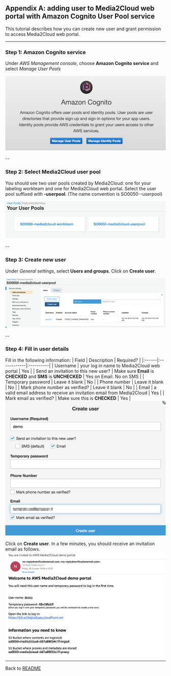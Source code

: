 ## Appendix A: adding user to Media2Cloud web portal with Amazon Cognito User Pool service

This tutorial describes how you can create new user and grant permission to access Media2Cloud web portal.

----

### Step 1: Amazon Cognito service
Under _AWS Management console_, choose **Amazon Cognito service** and select _Manage User Pools_

![Cognito user pools](./images/cognito-user-pools.png)

--

### Step 2: Select Media2Cloud user pool
You should see two user pools created by Media2Cloud: one for your labeling workteam and one for Media2Cloud web portal.
Select the user pool suffixed with **-userpool**. (The name convention is SO0050-**<StackName>**-userpool)

![Choose user pool](./images/cognito-choose-user-pool.png)

--

### Step 3: Create new user
Under _General settings_, select **Users and groups**. Click on **Create user**.

![Create user](./images/cognito-create-user.png)

--

### Step 4: Fill in user details
Fill in the following information:
| Field | Description | Required? |
|:------|:------------|:----------|
| Username | your log in name to Media2Cloud web portal | Yes |
| Send an invitation to this new user? | Make sure **Email** is **CHECKED** and **SMS** is **UNCHECKED** | Yes on Email. No on SMS |
| Temporary password | Leave it blank | No |
| Phone number | Leave it blank | No |
| Mark phone number as verified? | Leave it blank | No |
| Email | a valid email address to receive an invitation email from Media2Cloud | Yes |
| Mark email as verified? | Make sure this is **CHECKED** | Yes |
![Create user](./images/cognito-create-user-details.png)


Click on **Create user**. In a few minutes, you should receive an invitation email as follows.
![Invitation email](./images/welcome-email.png)

----

Back to [README](./README.md)
